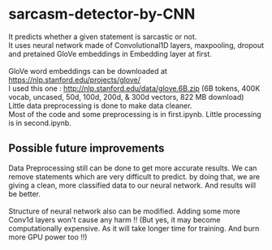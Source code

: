 # sarcasm-detector-by-CNN
It predicts whether a given statement is sarcastic or not. <br/>
It uses neural network made of Convolutional1D layers, maxpooling, dropout and pretained GloVe embeddings in Embedding layer at first.<br/></br>
GloVe word embeddings can be downloaded at https://nlp.stanford.edu/projects/glove/ <br/>
I used this one : http://nlp.stanford.edu/data/glove.6B.zip (6B tokens, 400K vocab, uncased, 50d, 100d, 200d, & 300d vectors, 822 MB download) <br/>
Little data preprocessing is done to make data cleaner.<br/>
Most of the code and some preprocessing is in first.ipynb. Little processing is in second.ipynb.


## Possible future improvements
Data Preprocessing still can be done to get more accurate results. We can remove statements which are very difficult to predict. by doing that, we are giving a clean, more classified data to our neural network. And results will be better.<br/><br/>
Structure of neural network also can be modified. Adding some more Conv1d layers won't cause any harm !! (But yes, it may become computationally expensive. As it will take longer time for training. And burn more GPU power too !!)

